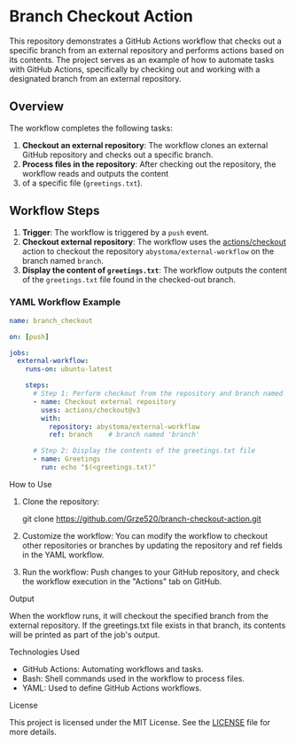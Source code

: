# Branch Checkout Action

This repository demonstrates a GitHub Actions workflow that checks out a specific branch from an external repository 
and performs actions based on its contents. The project serves as an example of how to automate tasks with GitHub 
Actions, specifically by checking out and working with a designated branch from an external repository.

## Overview

The workflow completes the following tasks:
1. **Checkout an external repository**: The workflow clones an external GitHub repository and checks out a specific branch.
2. **Process files in the repository**: After checking out the repository, the workflow reads and outputs the content 
3. of a specific file (`greetings.txt`).

## Workflow Steps

1. **Trigger**: The workflow is triggered by a `push` event.
2. **Checkout external repository**: The workflow uses the [actions/checkout](https://github.com/actions/checkout) 
   action to checkout the repository `abystoma/external-workflow` on the branch named `branch`.
3. **Display the content of `greetings.txt`**: The workflow outputs the content of the `greetings.txt` file found in 
   the checked-out branch.

### YAML Workflow Example

```yaml
name: branch_checkout

on: [push]

jobs:
  external-workflow:
    runs-on: ubuntu-latest

    steps:
      # Step 1: Perform checkout from the repository and branch named 'branch'
      - name: Checkout external repository
        uses: actions/checkout@v3
        with:
          repository: abystoma/external-workflow
          ref: branch    # branch named 'branch'

      # Step 2: Display the contents of the greetings.txt file
      - name: Greetings
        run: echo "$(<greetings.txt)"
```

How to Use

1. Clone the repository:

   git clone https://github.com/Grze520/branch-checkout-action.git

2. Customize the workflow: You can modify the workflow to checkout other repositories or branches by updating 
   the repository and ref fields in the YAML workflow.

3. Run the workflow: Push changes to your GitHub repository, and check the workflow execution in the "Actions" tab 
   on GitHub.

Output

When the workflow runs, it will checkout the specified branch from the external repository. If the greetings.txt file 
exists in that branch, its contents will be printed as part of the job's output.

Technologies Used

 * GitHub Actions: Automating workflows and tasks.
 * Bash: Shell commands used in the workflow to process files.
 * YAML: Used to define GitHub Actions workflows.

License

This project is licensed under the MIT License. 
See the [LICENSE](https://github.com/Grze520/branch-checkout-action/blob/main/LICENSE) file for more details.

